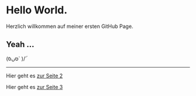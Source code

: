 # Hello World.

Herzlich willkommen auf meiner ersten GitHub Page.

## Yeah ...

\(סּںסּَ` )/ۜ

___
Hier geht es [zur Seite 2](Seite2)

Hier geht es [zur Seite 3](Seite3)
